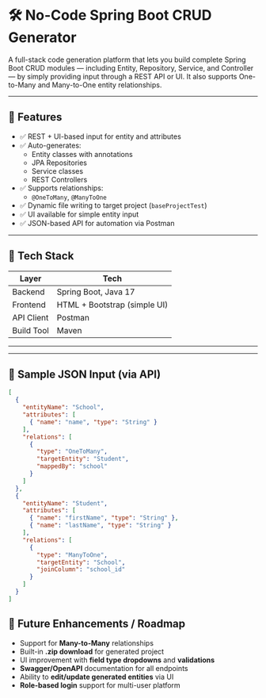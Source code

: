 # 🛠️ No-Code Spring Boot CRUD Generator

A full-stack code generation platform that lets you build complete Spring Boot CRUD modules — including Entity, Repository, Service, and Controller — by simply providing input through a REST API or UI. It also supports One-to-Many and Many-to-One entity relationships.

---

## 🚀 Features

- ✅ REST + UI-based input for entity and attributes
- ✅ Auto-generates:
  - Entity classes with annotations
  - JPA Repositories
  - Service classes
  - REST Controllers
- ✅ Supports relationships:
  - `@OneToMany`, `@ManyToOne`
- ✅ Dynamic file writing to target project (`baseProjectTest`)
- ✅ UI available for simple entity input
- ✅ JSON-based API for automation via Postman

---

## 🧱 Tech Stack

| Layer      | Tech                         |
|------------|------------------------------|
| Backend    | Spring Boot, Java 17         |
| Frontend   | HTML + Bootstrap (simple UI) |
| API Client | Postman                      |
| Build Tool | Maven                        |

---


---

## 🧾 Sample JSON Input (via API)

```json
[
  {
    "entityName": "School",
    "attributes": [
      { "name": "name", "type": "String" }
    ],
    "relations": [
      {
        "type": "OneToMany",
        "targetEntity": "Student",
        "mappedBy": "school"
      }
    ]
  },
  {
    "entityName": "Student",
    "attributes": [
      { "name": "firstName", "type": "String" },
      { "name": "lastName", "type": "String" }
    ],
    "relations": [
      {
        "type": "ManyToOne",
        "targetEntity": "School",
        "joinColumn": "school_id"
      }
    ]
  }
]
```

## 🔮 Future Enhancements / Roadmap

-  Support for **Many-to-Many** relationships
- Built-in **.zip download** for generated project
- UI improvement with **field type dropdowns** and **validations**
- **Swagger/OpenAPI** documentation for all endpoints
- Ability to **edit/update generated entities** via UI
- **Role-based login** support for multi-user platform

